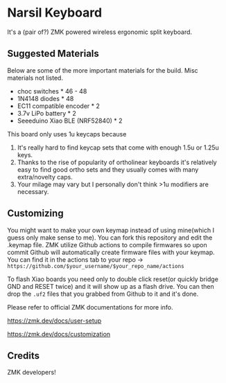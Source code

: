 # Narsil Keyboard


It's a (pair of?) ZMK powered wireless ergonomic split keyboard.

## Suggested Materials

Below are some of the more important materials for the build. Misc materials not listed.

- choc switches * 46 - 48
- 1N4148 diodes * 48
- EC11 compatible encoder * 2
- 3.7v LiPo battery * 2
- Seeeduino Xiao BLE (NRF52840) * 2

This board only uses 1u keycaps because
1. It's really hard to find keycap sets that come with enough 1.5u or 1.25u keys.
2. Thanks to the rise of popularity of ortholinear keyboards it's relatively easy to find good ortho sets and they usually comes with many extra/novelty caps.
3. Your milage may vary but I personally don't think >1u modifiers are necessary.


## Customizing

You might want to make your own keymap instead of using mine(which I guess only make sense to me). You can fork this repository and edit the .keymap file. ZMK utilize Github actions to compile firmwares so upon commit Github will automatically create firmware files with your keymap. You can find it in the actions tab to your repo -> `https://github.com/$your_username/$your_repo_name/actions`

To flash Xiao boards you need only to double click reset(or quickly bridge GND and RESET twice) and it will show up as a flash drive. You can then drop the `.uf2` files that you grabbed from Github to it and it's done.

Please refer to official ZMK documentations for more info.

https://zmk.dev/docs/user-setup

https://zmk.dev/docs/customization

## Credits
ZMK developers!

